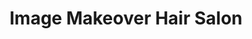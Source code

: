 ---
title: "Image Makeover Hair Salon"
url: /toronto/image-makeover-hair-salon/
shop: hairdresser
---